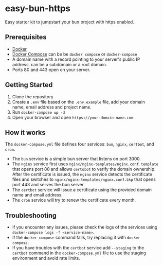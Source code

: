 # easy-bun-https

Easy starter kit to jumpstart your bun project with https enabled.

## Prerequisites

- [Docker](https://docs.docker.com/get-docker/)
- [Docker Compose](https://docs.docker.com/compose/install/) can be be `docker compose` or `docker-compose`
- A domain name with a record pointing to your server's public IP address, can be a subdomain or a root domain.
- Ports 80 and 443 open on your server.

## Getting Started

1. Clone the repository
2. Create a `.env` file based on the `.env.example` file, add your domain name, email address and project name.
3. Run `docker-compose up -d`
4. Open your browser and open `https://your-domain-name.com`

## How it works

The `docker-compose.yml` file defines four services: `bun`, `nginx`, `certbot`, and `cron`.

- The `bun` service is a simple bun server that listens on port 3000.
- The `nginx` service first uses `nginx/nginx-templates/nginx.conf.template` that opens port 80 and allows `certobot` to verify the domain ownership. After the certificate is issued, the `nginx` service detects the certificate files and switches to `nginx/nginx-templates/nginx.conf.bkp` that opens port 443 and serves the bun server.
- The `certbot` service will issue a certificate using the provided domain name and email address.
- The `cron` service will try to renew the certificate every month.

## Troubleshooting

- If you encounter any issues, please check the logs of the services using `docker-compose logs -f <service-name>`.
- If the `docker-compose` command fails, try replacing it with `docker compose`.
- If you have troubles with the `certbot` service add `--staging` to the `certbot` command in the `docker-compose.yml` file to use the staging environment and avoid rate limits.